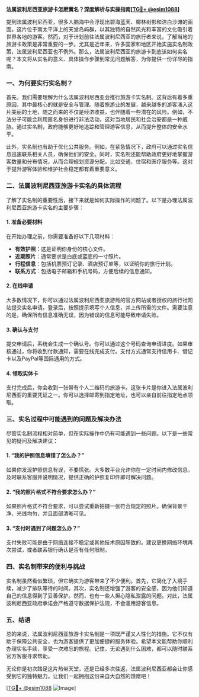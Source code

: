 **法属波利尼西亚旅游卡怎麽實名？深度解析与实操指南[[TG💪+ @esim1088](https://t.me/s/esim1088)]**

提到法属波利尼西亚，很多人脑海中会浮现出碧海蓝天、椰林树影和洁白沙滩的画面。这片位于南太平洋上的天堂岛屿群，以其独特的自然风光和丰富的文化吸引着世界各地的游客。然而，对于计划前往法属波利尼西亚的旅行者来说，了解当地的旅游卡政策是非常重要的一步。尤其是近年来，许多国家和地区开始实施实名制政策，法属波利尼西亚也不例外。那么，法属波利尼西亚的旅游卡到底该如何实名呢？本文将从实名的意义、具体操作步骤到常见问题解答，为你提供一份详尽的指南。

### 一、为何要实行实名制？

首先，我们需要理解为什么法属波利尼西亚会推行旅游卡实名制。这背后有着多重原因，其中最核心的就是安全与管理。随着旅游业的发展，越来越多的游客涌入这片美丽的土地，随之而来的不仅是经济收益，也伴随着一些潜在的风险。例如，不法分子可能会利用匿名身份进行非法活动，这对当地居民和社会治安都是一种威胁。通过实名制，政府能够更好地追踪和管理游客信息，从而提升整体的安全水平。

此外，实名制也有助于优化公共服务。例如，在紧急情况下，政府可以通过实名信息迅速联系相关人员，确保他们的安全。同时，实名制还能帮助政府更好地掌握游客数量和分布情况，从而合理规划资源分配，比如交通、住宿和医疗服务等。这对于提升游客体验和维护社会稳定都有着重要意义。

### 二、法属波利尼西亚旅游卡实名的具体流程

了解了实名制的重要性后，接下来就是如何实际操作的问题了。以下是办理法属波利尼西亚旅游卡实名的主要步骤：

#### 1. 准备必要材料
在开始办理之前，你需要准备好以下几项材料：
- **有效护照**：这是证明你身份的核心文件。
- **近期照片**：通常要求是白底或蓝底的一寸照片。
- **行程信息**：包括机票预订记录、酒店预订单等，以证明你的旅行计划。
- **联系方式**：包括电子邮箱和手机号码，方便后续的信息通知。

#### 2. 在线申请
大多数情况下，你可以通过法属波利尼西亚旅游局的官方网站或者授权的旅行社网站提交实名申请。登录后，按照提示填写个人信息，并上传所需的文件。需要注意的是，确保所有信息准确无误，因为错误的信息可能导致申请失败。

#### 3. 确认与支付
提交申请后，系统会生成一个确认号。你可以通过这个号码查询申请进度。如果审核通过，你将收到付款通知，需要在线完成支付。支付方式通常支持信用卡、借记卡以及PayPal等国际通用的方式。

#### 4. 领取实体卡
支付完成后，你会收到一张带有个人二维码的旅游卡。这张卡片是你进入法属波利尼西亚的重要凭证之一。你可以选择邮寄到指定地址，也可以亲自前往指定地点领取。

### 三、实名过程中可能遇到的问题及解决办法

尽管实名制流程相对简单，但在实际操作中仍有可能遇到一些问题。以下是一些常见的疑问及解决建议：

#### 1. “我的护照信息填错了怎么办？”
如果你发现护照信息有误，不要慌张。大多数平台允许你在一定时间内修改信息。及时联系客服并说明情况，提供正确的护照复印件即可解决问题。

#### 2. “我的照片格式不符合要求怎么办？”
如果照片格式不符合要求，可以尝试重新拍摄一张符合规定的照片。确保背景干净、光线均匀，并且面部清晰可见。

#### 3. “支付时遇到了问题怎么办？”
支付失败可能是由于网络连接不稳定或其他技术原因导致的。建议更换网络环境再次尝试，或者联系银行确认是否有任何限制。

### 四、实名制带来的便利与挑战

实名制虽然看似繁琐，但它确实为游客带来了不少便利。首先，它简化了入境手续，减少了排队等待的时间。其次，实名制还增强了游客的安全感，因为他们知道自己的信息得到了妥善保护。然而，也有一些人担心隐私泄露的问题。对此，法属波利尼西亚政府承诺会严格遵守数据保护法规，不会滥用游客信息。

### 五、结语

总的来说，法属波利尼西亚旅游卡实名制是一项既严谨又人性化的措施。它不仅有助于保障公共安全，也为游客提供了更加便捷的服务体验。希望本文能帮助你顺利办理实名手续，享受一次难忘的旅程。记住，无论遇到什么困难，都可以随时联系官方客服寻求帮助。

无论你是初次踏足这片热带天堂，还是已经多次往返，法属波利尼西亚都会让你感受到它的独特魅力。让我们一起拥抱这份来自大自然的馈赠吧！

[[TG💪+ @esim1088](https://t.me/s/esim1088) ![Image](https://i.postimg.cc/4NQfJmqS/Snipaste-2025-05-13-00-14-12.png)]